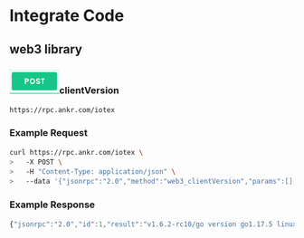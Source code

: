 # Integrate Code

## web3 library

### ![](<../../../.gitbook/assets/Screenshot 2021-11-01 at 13.26.10.png>)clientVersion

```
https://rpc.ankr.com/iotex
```

### Example Request

```bash
curl https://rpc.ankr.com/iotex \
>   -X POST \
>   -H "Content-Type: application/json" \
>   --data '{"jsonrpc":"2.0","method":"web3_clientVersion","params":[],"id":1}'
```

### Example Response

```javascript
{"jsonrpc":"2.0","id":1,"result":"v1.6.2-rc10/go version go1.17.5 linux/amd64"}
```
